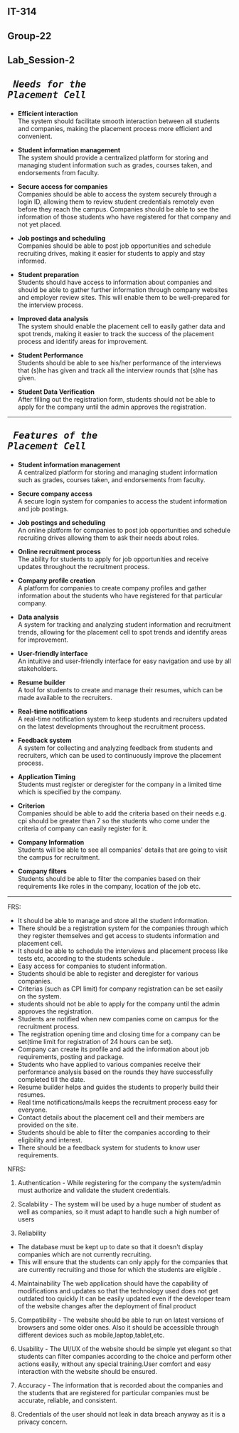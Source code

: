 ## IT-314 ##
## Group-22 ## 
## Lab_Session-2 ##

 ## <pre> *Needs for the Placement Cell* </pre>

* **Efficient interaction** <br>
The system should facilitate smooth interaction between all students and companies, making the placement process more efficient and convenient.

* **Student information management** <br>
The system should provide a centralized platform for storing and managing student information such as grades, courses taken, and endorsements from faculty.

* **Secure access for companies** <br>
Companies should be able to access the system securely through a login ID, allowing them to review student credentials remotely even before they reach the campus. 
Companies should be able to see the information of those students who have registered for that company and not yet placed.

* **Job postings and scheduling** <br>
Companies should be able to post job opportunities and schedule recruiting drives, making it easier for students to apply and stay informed. 

* **Student preparation** <br>
Students should have access to information about companies and should be able to gather further information through company websites and employer review sites. This will enable them to be well-prepared for the interview process.

* **Improved data analysis** <br>
The system should enable the placement cell to easily gather data and spot trends, making it easier to track the success of the placement process and identify areas for improvement.

* **Student Performance** <br>
Students should be able to see his/her performance of the interviews that (s)he has given and track all the interview rounds that (s)he has given.

* **Student Data Verification**<br>
After filling out the registration form, students should not be able to apply for the company until the admin approves the registration.

----
## <pre> *Features of the Placement Cell* </pre>

* **Student information management**<br>
A centralized platform for storing and managing student information such as grades, courses taken, and endorsements from faculty.

* **Secure company access**<br>
A secure login system for companies to access the student information and job postings.

* **Job postings and scheduling**<br>
An online platform for companies to post job opportunities and schedule recruiting drives allowing them to ask their needs about roles.

* **Online recruitment process**<br>
The ability for students to apply for job opportunities and receive updates throughout the recruitment process.

* **Company profile creation**<br>
A platform for companies to create company profiles and gather information about the students who have registered for that particular company.

* **Data analysis**<br>
A system for tracking and analyzing student information and recruitment trends, allowing for the placement cell to spot trends and identify areas for improvement.

* **User-friendly interface**<br>
An intuitive and user-friendly interface for easy navigation and use by all stakeholders.

* **Resume builder**<br>
A tool for students to create and manage their resumes, which can be made available to the recruiters.

* **Real-time notifications**<br>
A real-time notification system to keep students and recruiters updated on the latest developments throughout the recruitment process.

* **Feedback system**<br>
A system for collecting and analyzing feedback from students and recruiters, which can be used to continuously improve the placement process.

* **Application Timing**<br>
Students must register or deregister for the company in a limited time which is specified by the company.

* **Criterion**<br>
Companies should be able to add the criteria based on their needs e.g. cpi should be greater than 7 so the students who come under the criteria of company can easily register for it.

* **Company Information**<br>
Students will be able to see all companies' details that are going to visit the campus for recruitment.

* **Company filters**<br>
Students should be able to filter the companies based on their requirements like roles in the company, location of the job etc.
----
FRS:  
- It should be able to manage and store all the student information.  
- There should be a registration system for the companies through which they register themselves and get access to students information and placement cell.
- It should be able to schedule the interviews and placement process like tests etc, according to the students schedule .
- Easy access for companies to student information.
- Students should be able to register and deregister for various companies.
- Criterias (such as CPI limit) for company registration can be set easily on the system.
- students should not be able to apply for the company until the admin approves the registration.
- Students are notified when new companies come on campus for the recruitment process.
- The registration opening time and closing time for a company can be set(time limit for registration of 24 hours can be set).
- Company can create its profile and add the information about job requirements, posting and package.
- Students who have applied to various companies receive their performance analysis based on the rounds they have successfully completed till the date.
- Resume builder helps and guides the students to properly build their resumes.
- Real time notifications/mails keeps the recruitment process easy for everyone.
- Contact details about the placement cell and their members are provided on the site. 
- Students should be able to filter the companies according to their eligibility and interest.
- There should be a feedback system for students to know user requirements.

NFRS:

1. Authentication - While registering for the company the system/admin must authorize and validate the student credentials.

2. Scalability - The system will be used by a huge number of student as well as companies, so it must adapt to handle such a high number of users

3. Reliability
 - The database must be kept up to date so that it doesn't display companies which are not currently recruiting.
 - This will ensure that the students can only apply for the companies that are currently recruiting and those for which the students are eligible .
    
4. Maintainability 
The web application should have the capability of modifications and updates so that the technology used does not get outdated too quickly
It can be easily updated even if the developer team of the website changes after the deployment of final product

5. Compatibility - The website should be able to run on latest versions of browsers and some older ones. Also it should be accessible through different devices such as mobile,laptop,tablet,etc.

6. Usability - The UI/UX of the website should be simple yet elegant so that students can filter companies according to the choice and perform other actions easily, without any special training.User comfort and easy interaction with the website should be ensured.

7. Accuracy - The information that is recorded about the companies and the students that are registered for particular companies must be accurate, reliable, and consistent.

8. Credentials of the user should not leak in data breach anyway as it is a privacy concern.




